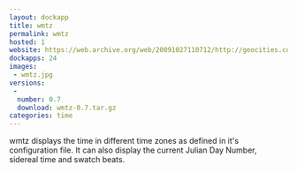```yaml
---
layout: dockapp
title: wmtz
permalink: wmtz
hosted: 1
website: https://web.archive.org/web/20091027110712/http://geocities.com/jl1n/wmtz/wmtz.html
dockapps: 24
images:
 - wmtz.jpg
versions:
 -
  number: 0.7
  download: wmtz-0.7.tar.gz
categories: time
---
```

wmtz displays the time in different time zones as defined in it's configuration file. It can also display the current Julian Day Number, sidereal time and swatch beats.
